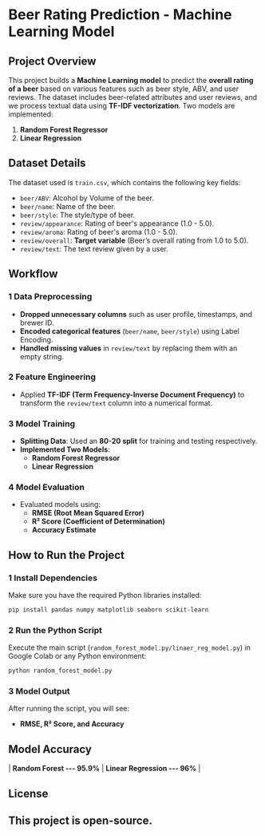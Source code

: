 # Beer Rating Prediction - Machine Learning Model

## Project Overview
This project builds a **Machine Learning model** to predict the **overall rating of a beer** based on various features such as beer style, ABV, and user reviews. The dataset includes beer-related attributes and user reviews, and we process textual data using **TF-IDF vectorization**. Two models are implemented:
1. **Random Forest Regressor**
2. **Linear Regression**

## Dataset Details
The dataset used is `train.csv`, which contains the following key fields:
- `beer/ABV`: Alcohol by Volume of the beer.
- `beer/name`: Name of the beer.
- `beer/style`: The style/type of beer.
- `review/appearance`: Rating of beer's appearance (1.0 - 5.0).
- `review/aroma`: Rating of beer's aroma (1.0 - 5.0).
- `review/overall`: **Target variable** (Beer’s overall rating from 1.0 to 5.0).
- `review/text`: The text review given by a user.

## Workflow
### **1️ Data Preprocessing**
- **Dropped unnecessary columns** such as user profile, timestamps, and brewer ID.
- **Encoded categorical features** (`beer/name`, `beer/style`) using Label Encoding.
- **Handled missing values** in `review/text` by replacing them with an empty string.

### **2️ Feature Engineering**
- Applied **TF-IDF (Term Frequency-Inverse Document Frequency)** to transform the `review/text` column into a numerical format.

### **3️ Model Training**
- **Splitting Data**: Used an **80-20 split** for training and testing respectively.
- **Implemented Two Models**:
  - **Random Forest Regressor**
  - **Linear Regression**

### **4️ Model Evaluation**
- Evaluated models using:
  - **RMSE (Root Mean Squared Error)**
  - **R² Score (Coefficient of Determination)**
  - **Accuracy Estimate**

##  How to Run the Project
### **1️ Install Dependencies**
Make sure you have the required Python libraries installed:
```bash
pip install pandas numpy matplotlib seaborn scikit-learn
```

### **2️ Run the Python Script**
Execute the main script (`random_forest_model.py/linaer_reg_model.py`) in Google Colab or any Python environment:
```bash
python random_forest_model.py
```

### **3️ Model Output**
After running the script, you will see:
- **RMSE, R² Score, and Accuracy**

## Model Accuracy

| **Random Forest --- 95.9%** 
| **Linear Regression --- 96%** |


## License
This project is open-source.
---


